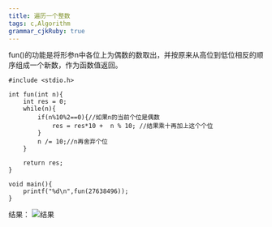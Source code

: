 ```yaml
---
title: 遍历一个整数
tags: c,Algorithm
grammar_cjkRuby: true
---
```

fun()的功能是将形参n中各位上为偶数的数取出，并按原来从高位到低位相反的顺序组成一个新数，作为函数值返回。
```c?linenums
#include <stdio.h>

int fun(int n){	
	int res = 0;
	while(n){
		if(n%10%2==0){//如果n的当前个位是偶数
			res = res*10 +  n % 10; //结果乘十再加上这个个位	
		}
		n /= 10;//n再舍弃个位
	}
	
	return res;
}

void main(){
	printf("%d\n",fun(27638496));		
}
```
结果：
![结果](https://i.loli.net/2019/03/09/5c83b91bcd6fb.jpg)